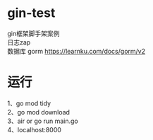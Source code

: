 # gin-test
gin框架脚手架案例  
日志zap  
数据库 gorm https://learnku.com/docs/gorm/v2

# 运行
1、go mod tidy   
2、go mod download   
3、air or go run main.go  
4、localhost:8000  
